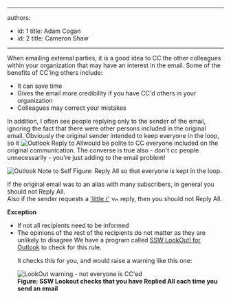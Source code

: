 

---
authors:
  - id: 1
    title: Adam Cogan
  - id: 2
    title: Cameron Shaw
---




<span class='intro'>   <p>When emailing external parties, it is a good idea to CC the other colleagues within your organization that may have an interest in the email. Some of the benefits of CC'ing others include&#58;</p>
<ul>
    <li>It can save time </li>
    <li>Gives the email more credibility if you have CC'd others in your organization </li>
    <li>Colleagues may correct your mistakes </li>
</ul>
 </span>

  <p>In addition, I often see people replying only to the sender of the email, ignoring the fact that there were other persons included in the original email. Obviously the original sender intended to keep everyone in the loop, so it <img alt="Outlook Reply to All" src="/Standards/Communication/RulesToBetterEmail/PublishingImages/ReplyToAll.gif" />would be polite to CC everyone included on the original communication. The converse is true also - don't cc people unnecessarily - you're just adding to the email problem! </p>
<img class="ms-rteCustom-ImageArea" alt="Outlook Note to Self" src="/Standards/Communication/RulesToBetterEmail/PublishingImages/OutlookNotetoSelf.gif" /> <span class="ms-rteCustom-FigureGood">Figure&#58; Reply All so that everyone is kept in the loop.</span> <br>
<p>If the original email was to an alias with many subscribers, in general you should not Reply All. <br>
Also if the sender requests a <a href="http&#58;//www.ssw.com.au/ssw/Redirect/Netlingo.htm">'little r'</a> <img width="17" height="11" alt="You are going to a site outside of SSW" src="http&#58;//www.ssw.com.au/ssw/Images/LeaveSite.gif" /> reply, then you should not Reply All. </p>
<div class="ms-rteCustom-GreyBox">
<p><b>Exception</b></p>
<ul>
    <li>If not all recipients need to be informed </li>
    <li>The opinions of the rest of the recipients do not matter as they are unlikely to disagree <font class="ms-rteCustom-YellowBorderBox">We have a program called <a href="http&#58;//www.ssw.com.au/ssw/LookOut/">SSW LookOut! for Outlook</a> to check for this rule. </font>
    <p>It checks this for you, and would raise a warning like this one&#58;</p>
    <img alt="LookOut warning - not everyone is CC'ed" src="/Standards/Communication/RulesToBetterEmail/PublishingImages/ContactorNotAllCC.GIF" /><br>
    <b>Figure&#58; SSW Lookout checks that you have Replied All each time you send an email</b> </li>
</ul>
</div>



